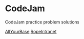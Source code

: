 # CodeJam
CodeJam practice problem solutions

[AllYourBase](https://code.google.com/codejam/contest/189252/dashboard)
[RopeIntranet](https://code.google.com/codejam/contest/619102/dashboard)

